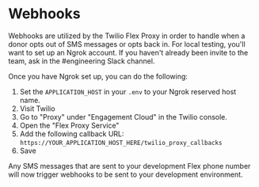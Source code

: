 # Webhooks

Webhooks are utilized by the Twilio Flex Proxy in order to handle when a donor
opts out of SMS messages or opts back in. For local testing, you'll want to set
up an Ngrok account. If you haven't already been invite to the team, ask in
the #engineering Slack channel.

Once you have Ngrok set up, you can do the following:

1. Set the `APPLICATION_HOST` in your `.env` to your Ngrok reserved host name.
1. Visit Twilio
1. Go to "Proxy" under "Engagement Cloud" in the Twilio console.
1. Open the "Flex Proxy Service"
1. Add the following callback URL: `https://YOUR_APPLICATION_HOST_HERE/twilio_proxy_callbacks`
1. Save

Any SMS messages that are sent to your development Flex phone number will now
trigger webhooks to be sent to your development environment.
